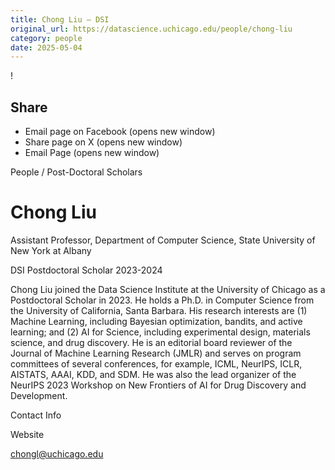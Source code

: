 ```yaml
---
title: Chong Liu – DSI
original_url: https://datascience.uchicago.edu/people/chong-liu
category: people
date: 2025-05-04
---
```


<!-- Table-like structure detected -->

!

## Share

* Email page on Facebook (opens new window)
* Share page on X (opens new window)
* Email Page (opens new window)

<!-- Table-like structure detected -->

People / Post-Doctoral Scholars

# Chong Liu

Assistant Professor, Department of Computer Science, State University of New York at Albany

DSI Postdoctoral Scholar 2023-2024

Chong Liu joined the Data Science Institute at the University of Chicago as a Postdoctoral Scholar in 2023. He holds a Ph.D. in Computer Science from the University of California, Santa Barbara. His research interests are (1) Machine Learning, including Bayesian optimization, bandits, and active learning; and (2) AI for Science, including experimental design, materials science, and drug discovery. He is an editorial board reviewer of the Journal of Machine Learning Research (JMLR) and serves on program committees of several conferences, for example, ICML, NeurIPS, ICLR, AISTATS, AAAI, KDD, and SDM. He was also the lead organizer of the NeurIPS 2023 Workshop on New Frontiers of AI for Drug Discovery and Development.

Contact Info

Website

[chongl@uchicago.edu](mailto:chongl@uchicago.edu)